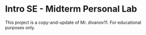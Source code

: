 # Intro SE - Midterm Personal Lab

<p>This project is a copy-and-update of Mr. divanov11. For educational purposes only.</p>
